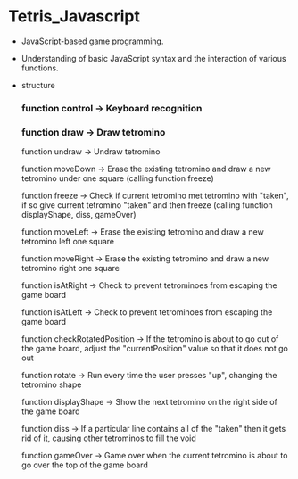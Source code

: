 # Tetris_Javascript

* JavaScript-based game programming.

* Understanding of basic JavaScript syntax and the interaction of various functions.

* structure
  
  ### function control -> Keyboard recognition
  
  ### function draw -> Draw tetromino
  
  function undraw -> Undraw tetromino
  
  function moveDown -> Erase the existing tetromino and draw a new tetromino under one square 
  (calling function freeze)
  
  function freeze -> Check if current tetromino met tetromino with "taken", if so give current tetromino "taken" and then freeze 
  (calling function displayShape, diss, gameOver)
  
  function moveLeft -> Erase the existing tetromino and draw a new tetromino left one square
  
  function moveRight -> Erase the existing tetromino and draw a new tetromino right one square
  
  function isAtRight -> Check to prevent tetrominoes from escaping the game board
  
  function isAtLeft -> Check to prevent tetrominoes from escaping the game board
  
  function checkRotatedPosition -> If the tetromino is about to go out of the game board, adjust the "currentPosition" value so that it does not go out
  
  function rotate -> Run every time the user presses "up", changing the tetromino shape
  
  function displayShape -> Show the next tetromino on the right side of the game board
  
  function diss -> If a particular line contains all of the "taken" then it gets rid of it, causing other tetrominos to fill the void
  
  function gameOver -> Game over when the current tetromino is about to go over the top of the game board
